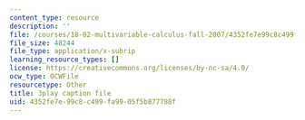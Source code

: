```yaml
---
content_type: resource
description: ''
file: /courses/18-02-multivariable-calculus-fall-2007/4352fe7e99c8c499fa9905f5b877788f_ZwpwmGP5ITM.srt
file_size: 48244
file_type: application/x-subrip
learning_resource_types: []
license: https://creativecommons.org/licenses/by-nc-sa/4.0/
ocw_type: OCWFile
resourcetype: Other
title: 3play caption file
uid: 4352fe7e-99c8-c499-fa99-05f5b877788f
---
```


